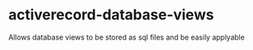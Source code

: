 activerecord-database-views
===========================

Allows database views to be stored as sql files and be easily applyable
